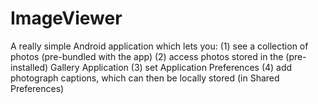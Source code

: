 ImageViewer
===========

A really simple Android application which lets you: 
(1) see a collection of photos (pre-bundled with the app)
(2) access photos stored in the (pre-installed) Gallery Application
(3) set Application Preferences
(4) add photograph captions, which can then be locally stored (in Shared Preferences)
